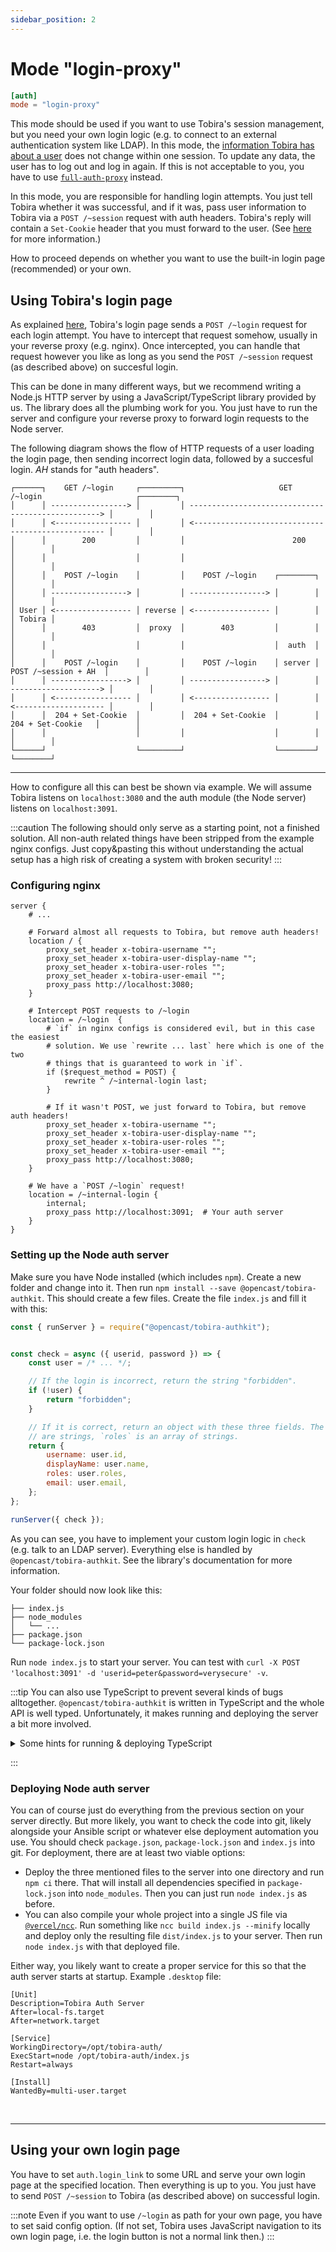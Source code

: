 ```yaml
---
sidebar_position: 2
---
```


# Mode "login-proxy"

```toml
[auth]
mode = "login-proxy"
```

This mode should be used if you want to use Tobira's session management, but you need your own login logic (e.g. to connect to an external authentication system like LDAP).
In this mode, the [information Tobira has about a user](in-depth#user-information-tobira-needs) does not change within one session.
To update any data, the user has to log out and log in again.
If this is not acceptable to you, you have to use [`full-auth-proxy`](full-auth-proxy) instead.

In this mode, you are responsible for handling login attempts.
You just tell Tobira whether it was successful, and if it was, pass user information to Tobira via a `POST /~session` request with auth headers.
Tobira's reply will contain a `Set-Cookie` header that you must forward to the user.
(See [here](in-depth#using-tobiras-session-management) for more information.)

How to proceed depends on whether you want to use the built-in login page (recommended) or your own.


## Using Tobira's login page

As explained [here](in-depth#tobiras-login-page), Tobira's login page sends a `POST /~login` request for each login attempt.
You have to intercept that request somehow, usually in your reverse proxy (e.g. nginx).
Once intercepted, you can handle that request however you like as long as you send the `POST /~session` request (as described above) on succesful login.

This can be done in many different ways, but we recommend writing a Node.js HTTP server by using a JavaScript/TypeScript library provided by us.
The library does all the plumbing work for you.
You just have to run the server and configure your reverse proxy to forward login requests to the Node server.

The following diagram shows the flow of HTTP requests of a user loading the login page, then sending incorrect login data, followed by a succesful login.
*AH* stands for "auth headers".

```
┌──────┐    GET /~login     ┌─────────┐                     GET /~login                     ┌────────┐
│      │ -----------------> │         │ --------------------------------------------------> │        │
│      │ <----------------- │         │ <-------------------------------------------------- │        │
│      │        200         │         │                        200                          │        │
│      │                    │         │                                                     │        │
│      │    POST /~login    │         │    POST /~login    ┌────────┐                       │        │
│      │ -----------------> │         │ -----------------> │        │                       │        │
│ User │ <----------------- │ reverse │ <----------------- │        │                       │ Tobira │
│      │        403         │  proxy  │        403         │        │                       │        │
│      │                    │         │                    │  auth  │                       │        │
│      │    POST /~login    │         │    POST /~login    │ server │  POST /~session + AH  │        │
│      │ -----------------> │         │ -----------------> │        │ --------------------> │        │
│      │ <----------------- │         │ <----------------- │        │ <-------------------- │        │
│      │  204 + Set-Cookie  │         │  204 + Set-Cookie  │        │    204 + Set-Cookie   │        │
│      │                    │         │                    │        │                       │        │
└──────┘                    └─────────┘                    └────────┘                       └────────┘
```

---

How to configure all this can best be shown via example.
We will assume Tobira listens on `localhost:3080` and the auth module (the Node server) listens on `localhost:3091`.

:::caution
The following should only serve as a starting point, not a finished solution.
All non-auth related things have been stripped from the example nginx configs.
Just copy&pasting this without understanding the actual setup has a high risk of creating a system with broken security!
:::

### Configuring nginx

```nginx
server {
    # ...

    # Forward almost all requests to Tobira, but remove auth headers!
    location / {
        proxy_set_header x-tobira-username "";
        proxy_set_header x-tobira-user-display-name "";
        proxy_set_header x-tobira-user-roles "";
        proxy_set_header x-tobira-user-email "";
        proxy_pass http://localhost:3080;
    }

    # Intercept POST requests to /~login
    location = /~login  {
        # `if` in nginx configs is considered evil, but in this case the easiest
        # solution. We use `rewrite ... last` here which is one of the two
        # things that is guaranteed to work in `if`.
        if ($request_method = POST) {
            rewrite ^ /~internal-login last;
        }

        # If it wasn't POST, we just forward to Tobira, but remove auth headers!
        proxy_set_header x-tobira-username "";
        proxy_set_header x-tobira-user-display-name "";
        proxy_set_header x-tobira-user-roles "";
        proxy_set_header x-tobira-user-email "";
        proxy_pass http://localhost:3080;
    }

    # We have a `POST /~login` request!
    location = /~internal-login {
        internal;
        proxy_pass http://localhost:3091;  # Your auth server
    }
}
```

### Setting up the Node auth server

Make sure you have Node installed (which includes `npm`).
Create a new folder and change into it.
Then run `npm install --save @opencast/tobira-authkit`.
This should create a few files.
Create the file `index.js` and fill it with this:

```javascript
const { runServer } = require("@opencast/tobira-authkit");


const check = async ({ userid, password }) => {
    const user = /* ... */;

    // If the login is incorrect, return the string "forbidden".
    if (!user) {
        return "forbidden";
    }

    // If it is correct, return an object with these three fields. The first two
    // are strings, `roles` is an array of strings.
    return {
        username: user.id,
        displayName: user.name,
        roles: user.roles,
        email: user.email,
    };
};

runServer({ check });
```

As you can see, you have to implement your custom login logic in `check` (e.g. talk to an LDAP server).
Everything else is handled by `@opencast/tobira-authkit`.
See the library's documentation for more information.

Your folder should now look like this:

```
├── index.js
├── node_modules
│   └── ...
├── package.json
└── package-lock.json
```

Run `node index.js` to start your server.
You can test with `curl -X POST 'localhost:3091' -d 'userid=peter&password=verysecure' -v`.

:::tip
You can also use TypeScript to prevent several kinds of bugs alltogether.
`@opencast/tobira-authkit` is written in TypeScript and the whole API is well typed.
Unfortunately, it makes running and deploying the server a bit more involved.

<details>
<summary>Some hints for running & deploying TypeScript</summary>

- Of course, you can use `tsc` to create a plain JS version of your code.
- You could use [`ts-node`](https://www.npmjs.com/package/ts-node) to run TS code directly.
- You could use [`@vercel/ncc`](https://npmjs.com/@vercel/ncc) to create a single, easily deployable JS file.

</details>

:::

### Deploying Node auth server

You can of course just do everything from the previous section on your server directly.
But more likely, you want to check the code into git, likely alongside your Ansible script or whatever else deployment automation you use.
You should check `package.json`, `package-lock.json` and `index.js` into git.
For deployment, there are at least two viable options:

- Deploy the three mentioned files to the server into one directory and run `npm ci` there.
  That will install all dependencies specified in `package-lock.json` into `node_modules`.
  Then you can just run `node index.js` as before.
- You can also compile your whole project into a single JS file via [`@vercel/ncc`](https://npmjs.com/@vercel/ncc).
  Run something like `ncc build index.js --minify` locally and deploy only the resulting file `dist/index.js` to your server.
  Then run `node index.js` with that deployed file.

Either way, you likely want to create a proper service for this so that the auth server starts at startup.
Example `.desktop` file:

```systemd
[Unit]
Description=Tobira Auth Server
After=local-fs.target
After=network.target

[Service]
WorkingDirectory=/opt/tobira-auth/
ExecStart=node /opt/tobira-auth/index.js
Restart=always

[Install]
WantedBy=multi-user.target
```

<br />

---

## Using your own login page

You have to set `auth.login_link` to some URL and serve your own login page at the specified location.
Then everything is up to you.
You just have to send `POST /~session` to Tobira (as described above) on successful login.

:::note
Even if you want to use `/~login` as path for your own page, you have to set said config option.
(If not set, Tobira uses JavaScript navigation to its own login page, i.e. the login button is not a normal link then.)
:::

